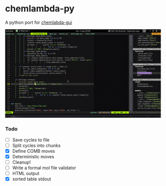 # chemlambda-py
A python port for [chemlabda-gui](https://github.com/chorasimilarity/chemlambda-gui/blob/gh-pages/dynamic/README.md)

![Screencast](out.gif)

### Todo
- [ ] Save cycles to file
- [ ] Split cycles into chunks
- [x] Define COMB moves
- [x] Deterministic moves
- [ ] Cleanup!
- [ ] Write a formal mol file validator
- [ ] HTML output
- [x] sorted table stdout
